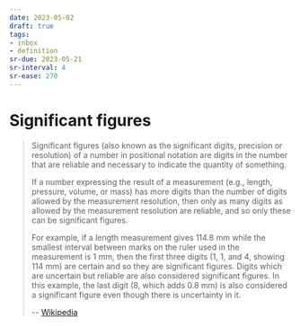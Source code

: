 ```yaml
---
date: 2023-05-02
draft: true
tags:
- inbox
- definition
sr-due: 2023-05-21
sr-interval: 4
sr-ease: 270
---
```


# Significant figures

> Significant figures (also known as the significant digits, precision or
> resolution) of a number in positional notation are digits in the number that
> are reliable and necessary to indicate the quantity of something.
>
> If a number expressing the result of a measurement (e.g., length, pressure,
> volume, or mass) has more digits than the number of digits allowed by the
> measurement resolution, then only as many digits as allowed by the measurement
> resolution are reliable, and so only these can be significant figures.
>
> For example, if a length measurement gives 114.8 mm while the smallest
> interval between marks on the ruler used in the measurement is 1 mm, then the
> first three digits (1, 1, and 4, showing 114 mm) are certain and so they are
> significant figures. Digits which are uncertain but reliable are also
> considered significant figures. In this example, the last digit (8, which adds
> 0.8 mm) is also considered a significant figure even though there is
> uncertainty in it.
>
> -- [Wikipedia](https://en.wikipedia.org/wiki/Significant_figures)
